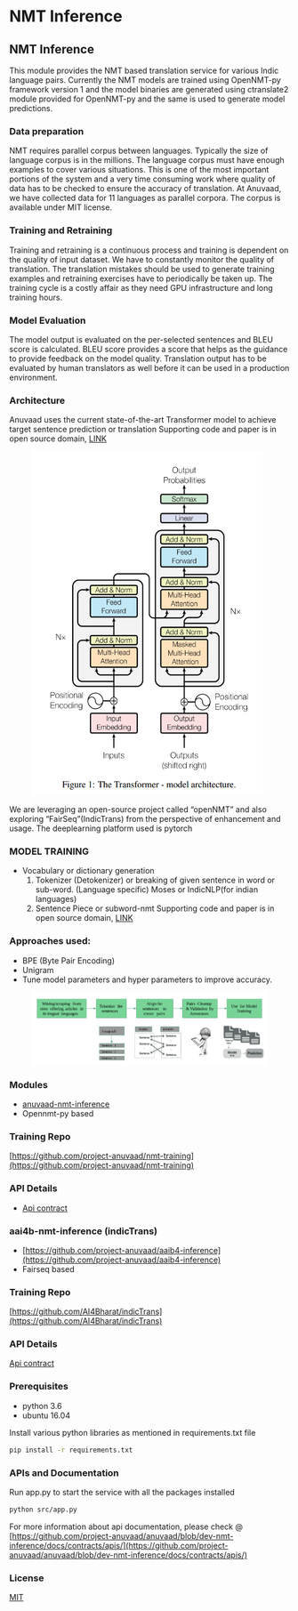 # NMT Inference

## NMT Inference

This module provides the NMT based translation service for various Indic language pairs. Currently the NMT models are trained using OpenNMT-py framework version 1 and the model binaries are generated using ctranslate2 module provided for OpenNMT-py and the same is used to generate model predictions.

### Data preparation

NMT requires parallel corpus between languages. Typically the size of language corpus is in the millions. The language corpus must have enough examples to cover various situations. This is one of the most important portions of the system and a very time consuming work where quality of data has to be checked to ensure the accuracy of translation. At Anuvaad, we have collected data for 11 languages as parallel corpora. The corpus is available under MIT license.

### Training and Retraining

Training and retraining is a continuous process and training is dependent on the quality of input dataset. We have to constantly monitor the quality of translation. The translation mistakes should be used to generate training examples and retraining exercises have to periodically be taken up. The training cycle is a costly affair as they need GPU infrastructure and long training hours.

### Model Evaluation

The model output is evaluated on the per-selected sentences and BLEU score is calculated. BLEU score provides a score that helps as the guidance to provide feedback on the model quality. Translation output has to be evaluated by human translators as well before it can be used in a production environment.

### Architecture

Anuvaad uses the current state-of-the-art Transformer model to achieve target sentence prediction or translation Supporting code and paper is in open source domain, [LINK](https://arxiv.org/abs/1706.03762)



<figure><img src="../.gitbook/assets/image (2).png" alt=""><figcaption></figcaption></figure>

We are leveraging an open-source project called “openNMT” and also exploring “FairSeq”(IndicTrans) from the perspective of enhancement and usage. The deeplearning platform used is pytorch

### MODEL TRAINING

* Vocabulary or dictionary generation
  1. Tokenizer (Detokenizer) or breaking of given sentence in word or sub-word. (Language specific) Moses or IndicNLP(for indian languages)
  2. Sentence Piece or subword-nmt Supporting code and paper is in open source domain, [LINK](https://github.com/google/sentencepiece.git)

### Approaches used:

* BPE (Byte Pair Encoding)
* Unigram
* Tune model parameters and hyper parameters to improve accuracy.

<figure><img src="../.gitbook/assets/image (1).png" alt=""><figcaption></figcaption></figure>

### Modules

* [anuvaad-nmt-inference](https://github.com/project-anuvaad/anuvaad/tree/develop/anuvaad-nmt-inference)&#x20;
* Opennmt-py based

### Training Repo

[https://github.com/project-anuvaad/nmt-training](https://github.com/project-anuvaad/nmt-training)

### API Details

* [Api contract](https://github.com/project-anuvaad/anuvaad/tree/develop/anuvaad-nmt-inference/docs/contracts/apis)&#x20;

### aai4b-nmt-inference (indicTrans)

* [https://github.com/project-anuvaad/aaib4-inference](https://github.com/project-anuvaad/aaib4-inference)
* Fairseq based

### Training Repo

[https://github.com/AI4Bharat/indicTrans](https://github.com/AI4Bharat/indicTrans)

### API Details

[Api contract](https://github.com/project-anuvaad/aaib4-inference/tree/main/docs/contracts/apis)

### Prerequisites

* python 3.6
* ubuntu 16.04

Install various python libraries as mentioned in requirements.txt file

```bash
pip install -r requirements.txt
```

### APIs and Documentation

Run app.py to start the service with all the packages installed

```bash
python src/app.py
```

For more information about api documentation, please check @ [https://github.com/project-anuvaad/anuvaad/blob/dev-nmt-inference/docs/contracts/apis/](https://github.com/project-anuvaad/anuvaad/blob/dev-nmt-inference/docs/contracts/apis/)

### License

[MIT](https://choosealicense.com/licenses/mit/)
